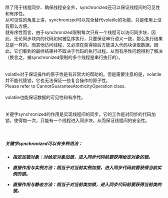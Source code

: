 除了用于线程同步、确保线程安全外，synchronized还可以保证线程间的可见性和有序性。<br/>
从可见性的角度上讲，synchronized可以完全替代volatile的功能，只是使用上没有那么方便。<br/>
就有序性而言，由于synchronized限制每次只有一个线程可以访问同步块，因此，无论同步块内的代码如何被乱序执行，只要保证串行语义一致，那么执行结果总是一样的。而其他访问线程，又必须在获得锁后方能进入代码块读取数据，因此，它们看到的最终结果并不取决于代码的执行过程，从而有序性问题得到了解决（换言之，被synchronized限制的多个线程是串行执行的）。<br/>
<br/>
<br/>
volatile对于保证操作的原子性是有非常大的帮助的。但是需要注意的是，volatile并不能代替锁，它也无法保证一些复合操作的原子性。<br/>
Please refer to CannotGuaranteeAtomicityOperation class.<br/>
<br/>
volatile也能保证数据的可见性和有序性。<br/>
<br/>
<br/>
关键字synchronized的作用是实现线程间的同步。它的工作是对同步的代码加锁，使得每一次，只能有一个线程进入同步块，从而保证线程间的安全性。<br/>
<br/>
<br/>
<h5>关键字synchronized可以有多种用法：<h5/>

- 指定加锁对象：对给定对象加锁，进入同步代码前要获得给定对象的锁。

- 直接作用与实例方法：相当于对当前实例加锁，进入同步代码前要获得当前实例的锁。

- 直接作用与静态方法：相当于对当前类加锁，进入同步代码前要获得当前类的锁。